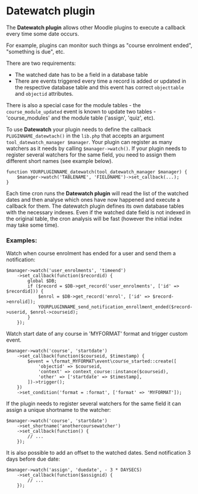 # Datewatch plugin

The **Datewatch plugin** allows other Moodle plugins to execute a callback every time some date occurs.

For example, plugins can monitor such things as "course enrolment ended", "something is due", etc.

There are two requirements:
- The watched date has to be a field in a database table
- There are events triggered every time a record is added or updated in the respective database table
  and this event has correct `objecttable` and `objectid` attributes.
  
There is also a special case for the module tables - the `course_module_updated` event is known to update two
tables - 'course_modules' and the module table ('assign', 'quiz', etc).

To use **Datewatch** your plugin needs to define the callback `PLUGINNAME_datewtach()` in the `lib.php` 
that accepts an argument `tool_datewatch_manager $manager`. Your plugin can register as many watchers 
as it needs by calling `$manager->watch()`. If your plugin needs to register several watchers for the same field,
you need to assign them different short names (see example below).

```
function YOURPLUGINNAME_datewatch(tool_datewatch_manager $manager) {
    $manager->watch('TABLENAME', 'FIELDNAME')->set_callback(...);
}
```

Each time cron runs the **Datewatch plugin** will read the list of the watched dates and then
analyse which ones have now happened and execute a callback for them. The datewatch plugin defines its own
database tables with the necessary indexes. Even if the watched date field is not indexed in the original
table, the cron analysis will be fast (however the initial index may take some time).

### Examples:

Watch when course enrolment has ended for a user and send them a notification:
```
$manager->watch('user_enrolments', 'timeend')
    ->set_callback(function($recordid) {
        global $DB;
        if ($record = $DB->get_record('user_enrolments', ['id' => $recordid])) {
            $enrol = $DB->get_record('enrol', ['id' => $record->enrolid]);
            YOURPLUGINNAME_send_notification_enrollment_ended($record->userid, $enrol->courseid);
        }
    });
```

Watch start date of any course in 'MYFORMAT' format and trigger custom event.

```
$manager->watch('course', 'startdate')
    ->set_callback(function($courseid, $timestamp) {
        $event = \format_MYFORMAT\event\course_started::create([
            'objectid' => $courseid,
            'context' => context_course::instance($courseid),
            'other' => ['startdate' => $timestamp],
        ])->trigger();
    })
    ->set_condition('format = :format', ['format' => 'MYFORMAT']);
```
        
If the plugin needs to register several watchers for the same field it can assign a unique
shortname to the watcher:

```
$manager->watch('course', 'startdate')
    ->set_shortname('anothercoursewatcher')
    ->set_callback(function() {
        // ...
    });    
```

It is also possible to add an offset to the watched dates. Send notification 3 days before due date:

```
$manager->watch('assign', 'duedate', - 3 * DAYSECS)
    ->set_callback(function($assignid) {
        // ...
    });
```
